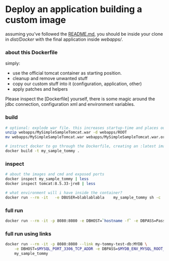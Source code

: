 # Deploy an application building a custom image
assuming you've followed the [README.md](README.md), you should be inside your clone in _dist/Docker_ with the final application inside _webapps/_.

### about this Dockerfile
simply:
- use the official tomcat container as starting position.
- cleanup and remove unwanted stuff
- copy our custom stuff into it (configuration, application, other)
- apply patches and helpers

Please inspect the [Dockerfile] yourself, there is some magic around the jdbc connection, configuration xml and environment variables.

### build
```bash
# optional: explode war file. this increases startup-time and places our app at url / 
unzip webapps/MySimpleSampleTomcat.war -d webapps/ROOT
mv webapps/MySimpleSampleTomcat.war webapps/MySimpleSampleTomcat.war.org

# instruct docker to go through the Dockerfile, creating an :latest image
docker build -t my_sample_tommy .
```

### inspect
```bash
# about the images and cmd and exposed ports
docker inspect my_sample_tommy | less
docker inspect tomcat:8.5.33-jre8 | less

# what environment will i have inside the container?
docker run --rm -it   -e DBUSER=blablablabla    my_sample_tommy sh -c 'set | grep ^DB'
```

### full run
```bash
docker run --rm -it -p 8080:8080 -e DBHOST=`hostname -f` -e DBPASS=PassW0rd.1 my_sample_tommy
```

### full run using links
```bash
docker run --rm -it -p 8080:8080 --link my-tommy-test-db:MYDB \
    -e DBHOST=$MYSQL_PORT_3306_TCP_ADDR -e DBPASS=$MYDB_ENV_MYSQL_ROOT_PASSWORD \
    my_sample_tommy
```
